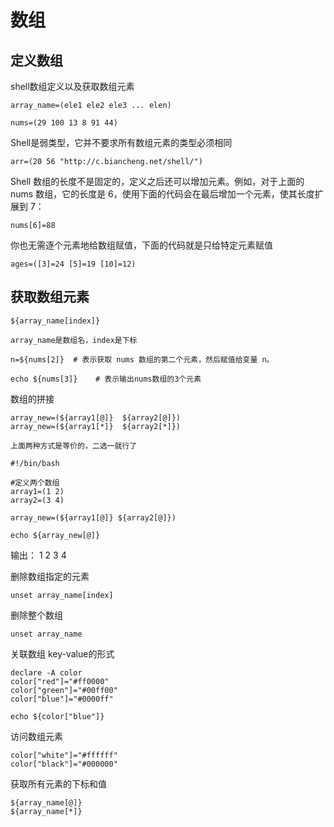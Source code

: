# 数组

## 定义数组

shell数组定义以及获取数组元素
```
array_name=(ele1 ele2 ele3 ... elen)
```

```
nums=(29 100 13 8 91 44)
```

Shell是弱类型，它并不要求所有数组元素的类型必须相同
```
arr=(20 56 "http://c.biancheng.net/shell/")
```

Shell 数组的长度不是固定的，定义之后还可以增加元素。例如，对于上面的 nums 数组，它的长度是 6，使用下面的代码会在最后增加一个元素，使其长度扩展到 7：

```
nums[6]=88
```

你也无需逐个元素地给数组赋值，下面的代码就是只给特定元素赋值
```
ages=([3]=24 [5]=19 [10]=12)
```

## 获取数组元素
```
${array_name[index]}

array_name是数组名，index是下标
```

```
n=${nums[2]}  # 表示获取 nums 数组的第二个元素，然后赋值给变量 n。
```

```
echo ${nums[3]}    # 表示输出nums数组的3个元素
```
数组的拼接
```
array_new=(${array1[@]}  ${array2[@]})
array_new=(${array1[*]}  ${array2[*]})
```
`上面两种方式是等价的，二选一就行了`

```
#!/bin/bash

#定义两个数组
array1=(1 2)
array2=(3 4)

array_new=(${array1[@]} ${array2[@]})

echo ${array_new[@]}
```
输出：
1 2 3 4

删除数组指定的元素
```
unset array_name[index]
```

删除整个数组
```
unset array_name
```

关联数组
key-value的形式
```
declare -A color
color["red"]="#ff0000"
color["green"]="#00ff00"
color["blue"]="#0000ff"

echo ${color["blue"]}
```

访问数组元素
```
color["white"]="#ffffff"
color["black"]="#000000"
```

获取所有元素的下标和值
```
${array_name[@]}
${array_name[*]}
```



